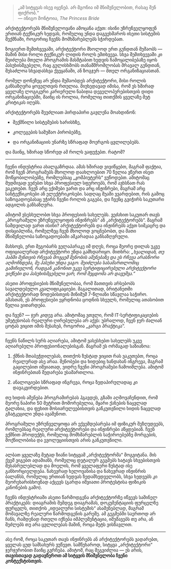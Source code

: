 > „ამ სიტყვას ისევ იყენებ. არ მგონია იმ მნიშვნელობით, რასაც შენ ფიქრობ.“  
> — ინიგო მონტოია, _The Princess Bride_

არქიტექტორებს მნიშვნელოვანი ამოცანა აქვთ: ისინი უზრუნველყოფენ ერთიან ტექნიკურ ხედვას, რომელიც უნდა დაგვეხმაროს ისეთი სისტემის შექმნაში, როგორიც ჩვენს მომხმარებლებს სჭირდებათ.

ზოგიერთ შემთხვევაში, არქიტექტორი მხოლოდ ერთ გუნდთან მუშაობს — მაშინ მისი როლი ტექნიკურ ლიდის როლს ემთხვევა. სხვა შემთხვევაში კი შეიძლება მთელი პროგრამის მასშტაბით ხედვის ჩამოყალიბებაზე იყოს პასუხისმგებელი, რაც გულისხმობს თანამშრომლობას მრავალ გუნდთან, შესაძლოა სხვადასხვა ქვეყანაში, ან ზოგჯერ — მთელ ორგანიზაციასთან.

რომელ დონეზეც არ უნდა მუშაობდეს არქიტექტორი, მისი როლის განსაზღვრა ყოველთვის რთულია. მიუხედავად იმისა, რომ ეს ხშირად ყველაზე ლოგიკური კარიერული ნაბიჯია დეველოპერებისთვის დიდი ორგანიზაციებში, მაინც ის როლია, რომელიც თითქმის ყველაზე მეტ კრიტიკას იღებს.

არქიტექტორებს შეუძლიათ პირდაპირი გავლენა მოახდინონ:

- შექმნილი სისტემების ხარისხზე,
    
- კოლეგების სამუშაო პირობებზე,
    
- და ორგანიზაციის უნარზე სწრაფად მოერგოს ცვლილებებს.
    

და მაინც, ხშირად სწორედ ამ როლს ვაფუჭებთ. რატომ?

---

ჩვენი ინდუსტრია ახალგაზრდაა. ამას ხშირად ვივიწყებთ, მაგრამ ფაქტია, რომ ჩვენ პროგრამებს მხოლოდ დაახლოებით 70 წელია ვწერთ ისეთ მოწყობილობებზე, რომლებსაც „კომპიუტერს“ ვუწოდებთ. ამიტომაც მუდმივად ვეძებთ სხვა პროფესიულ სფეროებს, რომ ავხსნათ რას ვაკეთებთ. ჩვენ არც ექიმები ვართ და არც ინჟინრები, მაგრამ არც სანტექნიკოსები ან ელექტრიკოსები. სადღაც შუაში ვვარდებით, რის გამოც საზოგადოებასაც უჭირს ჩვენი როლის გაგება, და ჩვენც გვიჭირს საკუთარი ადგილის განსაზღვრა.

ამიტომ ვსესხულობთ სხვა პროფესიის სახელებს. ვეძახით საკუთარ თავს „პროგრამული უზრუნველყოფის ინჟინრებს“ ან „არქიტექტორებს“. მაგრამ ნამდვილად ვართ ისინი? არქიტექტორებს და ინჟინრებს აქვთ სიმკაცრე და დისციპლინა, რომელზეც ჩვენ მხოლოდ ვოცნებობთ, და მათი მნიშვნელობა საზოგადოებაში აშკარადაა განსაზღვრული.

მახსოვს, ერთ მეგობარს ველაპარაკე იმ დღეს, როცა მეორე დილას უკვე ოფიციალურად არქიტექტორი უნდა გამხდარიყო. მითხრა: _„ხვალიდან, თუ პაბში შენთვის რჩევას მოგცემ შენობის აშენებაზე და ეს რჩევა არასწორი აღმოჩნდება, მე პასუხი უნდა ვაგო. შეიძლება სასამართლოშიც გამიჩივლონ, რადგან კანონით უკვე სერტიფიცირებული არქიტექტორი ვიქნები და პასუხისმგებელი ვარ, რომ შეცდომა არ დავუშვა.“_

ასეთი პროფესიების მნიშვნელობაა, რომ მათთვის არსებობს სავალდებულო კვალიფიკაციები. მაგალითად, ბრიტანეთში არქიტექტორად წოდებისთვის მინიმუმ 7-წლიანი სწავლაა საჭირო. ამასთან, ეს პროფესიები ეყრდნობა ცოდნის სხეულს, რომელიც ათასობით წელია ვითარდება.

და ჩვენ? — ჯერ კიდევ არა. ამიტომაც ვთვლი, რომ IT-სერტიფიკაციების უმეტესობას რეალური ღირებულება არ აქვს: უბრალოდ, ჩვენ ჯერ ძალიან ცოტას ვიცით იმის შესახებ, როგორია „კარგი პრაქტიკა“.

---

ჩვენს ნაწილს სურს აღიარება, ამიტომ ვასესხებთ სახელებს უკვე აღიარებული პროფესიონალებისგან. მაგრამ ეს ორმაგად საზიანოა:

1. ქმნის შთაბეჭდილებას, თითქოს ზუსტად ვიცით რას ვაკეთებთ, როცა რეალურად ასე არაა. შენობები და ხიდებიც ხანდახან ინგრევა, მაგრამ გაცილებით იშვიათად, ვიდრე ჩვენი პროგრამები ჩამოიშლება. ამიტომ ინჟინრებთან შედარება უსამართლოა.
    
2. ანალოგიები სწრაფად ინგრევა, როცა ზედაპირულადაც კი დავაკვირდებით.
    

თუ ხიდის აშენება პროგრამირებას ჰგავდეს, გზაში აღმოვაჩენდით, რომ მეორე ნაპირი 50 მეტრით მოშორებულია, მყარი ქანების ნაცვლად ტალახია, და ფეხით მოსიარულეებისთვის განკუთვნილი ხიდის ნაცვლად გზატკეცილი უნდა ავაშენოთ.

პროგრამული უზრუნველყოფა არ ექვემდებარება იმ ფიზიკურ შეზღუდვებს, რომლებსაც რეალური არქიტექტორები და ინჟინრები აწყდებიან. ჩვენ ვქმნით პროდუქტს, რომელიც მომხმარებლის საჭიროებებზე მორგების, მოქნილობისა და ევოლუციისთვის არის განკუთვნილი.

---

ალბათ ყველაზე მეტად ზიანი სიტყვამ „არქიტექტორმა“ მოგვიტანა. მის ქვეშ ვიგებთ ადამიანს, რომელიც დეტალურ გეგმებს ხატავს სხვებისთვის შესასრულებლად და მოელის, რომ ყველაფერი ზუსტად ისე განხორციელდება. ნახევრად ხელოვანისა და ნახევრად ინჟინრის ბალანსს, რომელიც ერთიან ხედვას ზედამხედველობს, სხვა ხედვებს კი მეორეხარისხოვნად აქცევს (გარდა იშვიათი პროტესტისა ფიზიკის კანონების გამო).

ჩვენს ინდუსტრიაში ასეთი წარმოდგენა არქიტექტორზე იწვევს საშინელ პრაქტიკებს: დიაგრამის შემდეგ დიაგრამას, დოკუმენტაციის ფურცელზე ფურცელს, თითქოს „იდეალური სისტემის“ ასაშენებლად, მაგრამ მომავალზე რეალური წარმოდგენის გარეშე. ამ გეგმებში საერთოდ არ ჩანს, რამდენად რთული იქნება იმპლემენტაცია, იმუშავებს თუ არა, ან შეძლებს თუ არა ცვლილებას მაშინ, როცა მეტს ვისწავლით.

---

ასე რომ, როცა საკუთარ თავს ინჟინრებს ან არქიტექტორებს ვადარებთ, ყველას ცუდ სამსახურს ვუწევთ. სამწუხაროდ, სიტყვა „არქიტექტორი“ ჯერჯერობით მაინც გვრჩება. ამიტომ, რაც შეგვიძლია — ეს არის, **თავისთავად გადავწეროთ ამ სიტყვის მნიშვნელობა ჩვენი კონტექსტისთვის.**